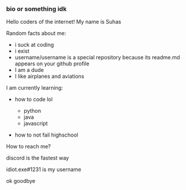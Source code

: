 ### bio or something idk

Hello coders of the internet! My name is Suhas

Random facts about me:

- i suck at coding
- i exist
- username/username is a special repository because its readme.md appears on your github profile
- I am a dude
- I like airplanes and aviations

I am currently learning:

- how to code lol
  - python
  - java
  - javascript
  
- how to not fail highschool

How to reach me?

discord is the fastest way

idiot.exe#1231 is my username

ok goodbye





<!--
**svcodes/svcodes** is a ✨ _special_ ✨ repository because its `README.md` (this file) appears on your GitHub profile.

Here are some ideas to get you started:

- 🔭 I’m currently working on ...
- 🌱 I’m currently learning ...
- 👯 I’m looking to collaborate on ...
- 🤔 I’m looking for help with ...
- 💬 Ask me about ...
- 📫 How to reach me: ...
- 😄 Pronouns: ...
- ⚡ Fun fact: ...
-->

